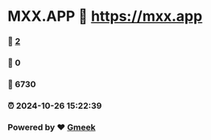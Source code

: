 # MXX.APP :link: https://mxx.app 
### :page_facing_up: [2](https://mxx.app/tag.html) 
### :speech_balloon: 0 
### :hibiscus: 6730 
### :alarm_clock: 2024-10-26 15:22:39 
### Powered by :heart: [Gmeek](https://github.com/Meekdai/Gmeek)
